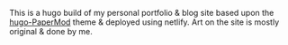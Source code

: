
This is a hugo build of my personal portfolio & blog site based upon the [hugo-PaperMod](themes/hugo-PaperMod) theme & deployed using netlify. Art on the site is mostly original & done by me. 


